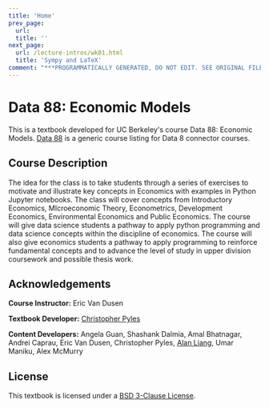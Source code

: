 ```yaml
---
title: 'Home'
prev_page:
  url: 
  title: ''
next_page:
  url: /lecture-intros/wk01.html
  title: 'Sympy and LaTeX'
comment: "***PROGRAMMATICALLY GENERATED, DO NOT EDIT. SEE ORIGINAL FILES IN /content***"
---
```

# Data 88: Economic Models

This is a textbook developed for UC Berkeley's course Data 88: Economic Models. [Data 88](https://d8a-88.github.io) is a generic course listing for Data 8 connector courses.

## Course Description

The idea for the class is to take students through a series of exercises to motivate and illustrate key concepts in Economics with examples in Python Jupyter notebooks. The class will cover concepts from Introductory Economics, MIcroeconomic Theory, Econometrics, Development Economics, Environmental Economics and Public Economics. The course will give data science students a pathway to apply python programming and data science concepts within the discipline of economics. The course will also give economics students a pathway to apply programming to reinforce fundamental concepts and to advance the level of study in upper division coursework and possible thesis work.

## Acknowledgements

**Course Instructor:** Eric Van Dusen

**Textbook Developer:** [Christopher Pyles](https://chrispyles.io)

**Content Developers:** Angela Guan, Shashank Dalmia, Amal Bhatnagar, Andrei Caprau, Eric Van Dusen, Christopher Pyles, [Alan Liang](http://alanliang.me/), Umar Maniku, Alex McMurry

## License

This textbook is licensed under a [BSD 3-Clause License](https://github.com/d8a-88/econ-models-textbook/blob/master/LICENSE).


 
